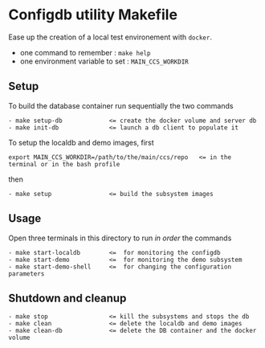 Configdb utility Makefile
=========================
Ease up the creation of a local test environement with `docker`.

- one command to remember : `make help`
- one environment variable to set : `MAIN_CCS_WORKDIR`



Setup
-----
To build the database container run sequentially the two commands
```
- make setup-db             <= create the docker volume and server db
- make init-db              <= launch a db client to populate it
```

To setup the localdb and demo images, first  
```
export MAIN_CCS_WORKDIR=/path/to/the/main/ccs/repo   <= in the terminal or in the bash profile
```
then
```
- make setup                <= build the subsystem images
```

Usage
-----
Open three terminals in this directory to run *in order* the commands
```
- make start-localdb        <=  for monitoring the configdb
- make start-demo           <=  for monitoring the demo subsystem
- make start-demo-shell     <=  for changing the configuration parameters
```

Shutdown and cleanup
--------------------
```
- make stop                 <= kill the subsystems and stops the db
- make clean                <= delete the localdb and demo images
- make clean-db             <= delete the DB container and the docker volume
```